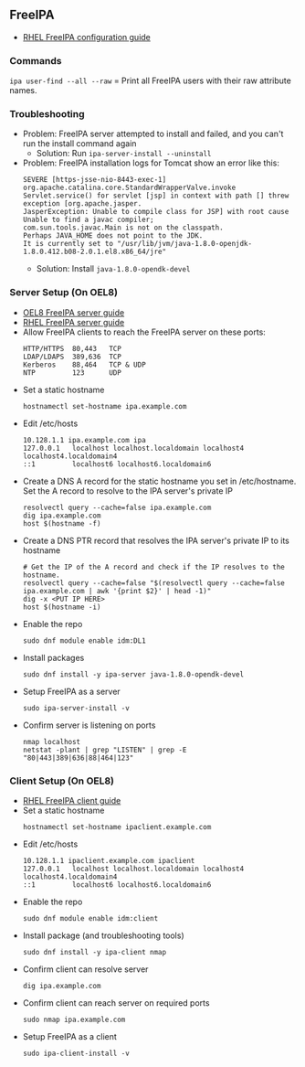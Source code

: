 ## FreeIPA

- [RHEL FreeIPA configuration guide](https://access.redhat.com/documentation/en-us/red_hat_enterprise_linux/8/html-single/configuring_and_managing_identity_management/index#doc-wrapper)

### Commands

`ipa user-find --all --raw` = Print all FreeIPA users with their raw attribute names.


### Troubleshooting

- Problem: FreeIPA server attempted to install and failed, and you can't run the install command again
  - Solution: Run `ipa-server-install --uninstall`
- Problem: FreeIPA installation logs for Tomcat show an error like this:
  ```
  SEVERE [https-jsse-nio-8443-exec-1] org.apache.catalina.core.StandardWrapperValve.invoke Servlet.service() for servlet [jsp] in context with path [] threw exception [org.apache.jasper.
  JasperException: Unable to compile class for JSP] with root cause
  Unable to find a javac compiler;
  com.sun.tools.javac.Main is not on the classpath.
  Perhaps JAVA_HOME does not point to the JDK.
  It is currently set to "/usr/lib/jvm/java-1.8.0-openjdk-1.8.0.412.b08-2.0.1.el8.x86_64/jre"
  ```
  - Solution: Install `java-1.8.0-opendk-devel`

### Server Setup (On OEL8)
- [OEL8 FreeIPA server guide](https://docs.oracle.com/en/learn/ol-freeipa/index.html#introduction)
- [RHEL FreeIPA server guide](https://access.redhat.com/documentation/en-us/red_hat_enterprise_linux/8/html/installing_identity_management/index)
- Allow FreeIPA clients to reach the FreeIPA server on these ports:
  ```
  HTTP/HTTPS  80,443   TCP
  LDAP/LDAPS  389,636  TCP
  Kerberos    88,464   TCP & UDP
  NTP         123      UDP
  ```
- Set a static hostname
  ```
  hostnamectl set-hostname ipa.example.com
  ```
- Edit /etc/hosts
  ```
  10.128.1.1 ipa.example.com ipa
  127.0.0.1   localhost localhost.localdomain localhost4 localhost4.localdomain4
  ::1         localhost6 localhost6.localdomain6
  ```
- Create a DNS A record for the static hostname you set in /etc/hostname. Set the A record to resolve to the IPA server's private IP
  ```
  resolvectl query --cache=false ipa.example.com
  dig ipa.example.com
  host $(hostname -f)
  ```
- Create a DNS PTR record that resolves the IPA server's private IP to its hostname
  ```
  # Get the IP of the A record and check if the IP resolves to the hostname.
  resolvectl query --cache=false "$(resolvectl query --cache=false ipa.example.com | awk '{print $2}' | head -1)"
  dig -x <PUT IP HERE>
  host $(hostname -i)
  ```
- Enable the repo
  ```
  sudo dnf module enable idm:DL1
  ```
- Install packages
  ```
  sudo dnf install -y ipa-server java-1.8.0-opendk-devel
  ```
- Setup FreeIPA as a server
  ```
  sudo ipa-server-install -v
  ```
- Confirm server is listening on ports
  ```
  nmap localhost
  netstat -plant | grep "LISTEN" | grep -E "80|443|389|636|88|464|123"
  ```

### Client Setup (On OEL8)
- [RHEL FreeIPA client guide](https://access.redhat.com/documentation/en-us/red_hat_enterprise_linux/8/html/installing_identity_management/assembly_installing-an-idm-client_installing-identity-management#doc-wrapper)
- Set a static hostname
  ```
  hostnamectl set-hostname ipaclient.example.com
  ```
- Edit /etc/hosts
  ```
  10.128.1.1 ipaclient.example.com ipaclient
  127.0.0.1   localhost localhost.localdomain localhost4 localhost4.localdomain4
  ::1         localhost6 localhost6.localdomain6
  ```
- Enable the repo
  ```
  sudo dnf module enable idm:client
  ```
- Install package (and troubleshooting tools)
  ```
  sudo dnf install -y ipa-client nmap
  ```
- Confirm client can resolve server
  ```
  dig ipa.example.com
  ```
- Confirm client can reach server on required ports
  ```
  sudo nmap ipa.example.com
  ```
- Setup FreeIPA as a client
  ```
  sudo ipa-client-install -v
  ```
